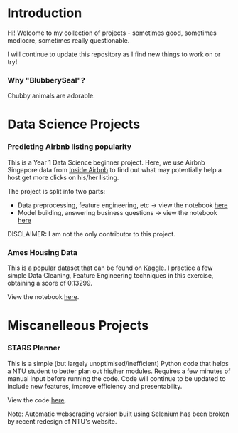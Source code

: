 # Introduction #

Hi! Welcome to my collection of projects - sometimes good, sometimes mediocre, sometimes really questionable.

I will continue to update this repository as I find new things to work on or try!

### Why "BlubberySeal"? ###
Chubby animals are adorable.

# Data Science Projects #

### Predicting Airbnb listing popularity ###

This is a Year 1 Data Science beginner project. Here, we use Airbnb Singapore data from [Inside Airbnb](http://insideairbnb.com/) to find out what may potentially help a host get more clicks on his/her listing.  

The project is split into two parts:
- Data preprocessing, feature engineering, etc -> view the notebook [here](https://github.com/BlubberySeal/CZ1016-MiniProject/blob/main/CZ1016%20Mini-Project%20Part%20I%20(Data%20Wrangling).ipynb)
- Model building, answering business questions -> view the notebook [here](https://github.com/BlubberySeal/CZ1016-MiniProject/blob/main/CZ1016%20Mini-Project%20Part%20II%20(Model%20Building).ipynb)

DISCLAIMER: I am not the only contributor to this project.

### Ames Housing Data ###

This is a popular dataset that can be found on [Kaggle](https://www.kaggle.com/c/house-prices-advanced-regression-techniques/overview). I practice a few simple Data Cleaning, Feature Engineering techniques in this exercise, obtaining a score of 0.13299. 

View the notebook [here](https://github.com/BlubberySeal/ames-housing-data/blob/main/Regression%20Algorithms.ipynb).

# Miscanelleous Projects #

### STARS Planner ###

This is a simple (but largely unoptimised/inefficient) Python code that helps a NTU student to better plan out his/her modules. Requires a few minutes of manual input before running the code. Code will continue to be updated to include new features, improve efficiency and presentability.

View the code [here](https://github.com/BlubberySeal/STARS-Planner). 

Note: Automatic webscraping version built using Selenium has been broken by recent redesign of NTU's website.
